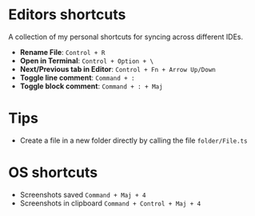 # Editors shortcuts

A collection of my personal shortcuts for syncing across different IDEs.

- **Rename File**: `Control + R`
- **Open in Terminal**: `Control + Option + \`
- **Next/Previous tab in Editor**: `Control + Fn + Arrow Up/Down`
- **Toggle line comment**: `Command + :`
- **Toggle block comment**: `Command + : + Maj`

# Tips
- Create a file in a new folder directly by calling the file `folder/File.ts`

# OS shortcuts
- Screenshots saved `Command + Maj + 4`
- Screenshots in clipboard `Command + Control + Maj + 4`